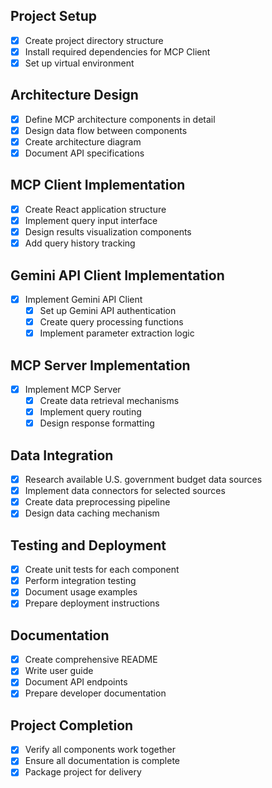 ## Project Setup
- [x] Create project directory structure
- [x] Install required dependencies for MCP Client
- [x] Set up virtual environment

## Architecture Design
- [x] Define MCP architecture components in detail
- [x] Design data flow between components
- [x] Create architecture diagram
- [x] Document API specifications

## MCP Client Implementation
- [x] Create React application structure
- [x] Implement query input interface
- [x] Design results visualization components
- [x] Add query history tracking

## Gemini API Client Implementation
- [x] Implement Gemini API Client
  - [x] Set up Gemini API authentication
  - [x] Create query processing functions
  - [x] Implement parameter extraction logic

## MCP Server Implementation
- [x] Implement MCP Server
  - [x] Create data retrieval mechanisms
  - [x] Implement query routing
  - [x] Design response formatting

## Data Integration
- [x] Research available U.S. government budget data sources
- [x] Implement data connectors for selected sources
- [x] Create data preprocessing pipeline
- [x] Design data caching mechanism

## Testing and Deployment
- [x] Create unit tests for each component
- [x] Perform integration testing
- [x] Document usage examples
- [x] Prepare deployment instructions

## Documentation
- [x] Create comprehensive README
- [x] Write user guide
- [x] Document API endpoints
- [x] Prepare developer documentation

## Project Completion
- [x] Verify all components work together
- [x] Ensure all documentation is complete
- [x] Package project for delivery
